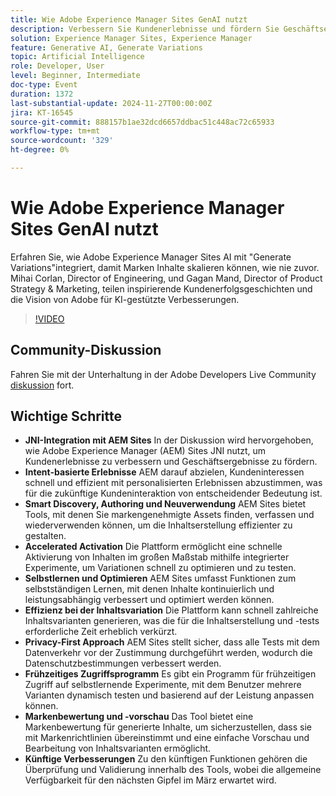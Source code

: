 ```yaml
---
title: Wie Adobe Experience Manager Sites GenAI nutzt
description: Verbessern Sie Kundenerlebnisse und fördern Sie Geschäftsergebnisse mit Adobe Experience Manager (AEM) Sites. Nutzen Sie JNI für zielgerichtete Erlebnisse, intelligente Inhaltserkennung, schnelle Aktivierung, Selbstlernoptimierung und Datenschutz-First-Tests mit künftigen Funktionen für dynamisches Experimentieren und Markenbewertung.
solution: Experience Manager Sites, Experience Manager
feature: Generative AI, Generate Variations
topic: Artificial Intelligence
role: Developer, User
level: Beginner, Intermediate
doc-type: Event
duration: 1372
last-substantial-update: 2024-11-27T00:00:00Z
jira: KT-16545
source-git-commit: 888157b1ae32dcd6657ddbac51c448ac72c65933
workflow-type: tm+mt
source-wordcount: '329'
ht-degree: 0%

---
```



# Wie Adobe Experience Manager Sites GenAI nutzt

Erfahren Sie, wie Adobe Experience Manager Sites AI mit &quot;Generate Variations&quot;integriert, damit Marken Inhalte skalieren können, wie nie zuvor. Mihai Corlan, Director of Engineering, und Gagan Mand, Director of Product Strategy &amp; Marketing, teilen inspirierende Kundenerfolgsgeschichten und die Vision von Adobe für KI-gestützte Verbesserungen.

>[!VIDEO](https://video.tv.adobe.com/v/3439637/?learn=on&enablevpops)

## Community-Diskussion

Fahren Sie mit der Unterhaltung in der Adobe Developers Live Community [diskussion](https://adobe.ly/40y5tUG) fort.

## Wichtige Schritte

* **JNI-Integration mit AEM Sites** In der Diskussion wird hervorgehoben, wie Adobe Experience Manager (AEM) Sites JNI nutzt, um Kundenerlebnisse zu verbessern und Geschäftsergebnisse zu fördern. &#x200B;
* **Intent-basierte Erlebnisse** AEM darauf abzielen, Kundeninteressen schnell und effizient mit personalisierten Erlebnissen abzustimmen, was für die zukünftige Kundeninteraktion von entscheidender Bedeutung ist.
* **Smart Discovery, Authoring und Neuverwendung** AEM Sites bietet Tools, mit denen Sie markengenehmigte Assets finden, verfassen und wiederverwenden können, um die Inhaltserstellung effizienter zu gestalten.
* **Accelerated Activation** Die Plattform ermöglicht eine schnelle Aktivierung von Inhalten im großen Maßstab mithilfe integrierter Experimente, um Variationen schnell zu optimieren und zu testen.
* **Selbstlernen und Optimieren** AEM Sites umfasst Funktionen zum selbstständigen Lernen, mit denen Inhalte kontinuierlich und leistungsabhängig verbessert und optimiert werden können.
* **Effizienz bei der Inhaltsvariation** Die Plattform kann schnell zahlreiche Inhaltsvarianten generieren, was die für die Inhaltserstellung und -tests erforderliche Zeit erheblich verkürzt. &#x200B;
* **Privacy-First Approach** AEM Sites stellt sicher, dass alle Tests mit dem Datenverkehr vor der Zustimmung durchgeführt werden, wodurch die Datenschutzbestimmungen verbessert werden.
* **Frühzeitiges Zugriffsprogramm** Es gibt ein Programm für frühzeitigen Zugriff auf selbstlernende Experimente, mit dem Benutzer mehrere Varianten dynamisch testen und basierend auf der Leistung anpassen können.
* **Markenbewertung und -vorschau** Das Tool bietet eine Markenbewertung für generierte Inhalte, um sicherzustellen, dass sie mit Markenrichtlinien übereinstimmt und eine einfache Vorschau und Bearbeitung von Inhaltsvarianten ermöglicht.
* **Künftige Verbesserungen** Zu den künftigen Funktionen gehören die Überprüfung und Validierung innerhalb des Tools, wobei die allgemeine Verfügbarkeit für den nächsten Gipfel im März erwartet wird. &#x200B;

